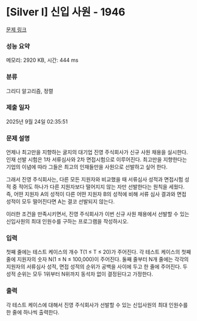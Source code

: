 # [Silver I] 신입 사원 - 1946 

[문제 링크](https://www.acmicpc.net/problem/1946) 

### 성능 요약

메모리: 2920 KB, 시간: 444 ms

### 분류

그리디 알고리즘, 정렬

### 제출 일자

2025년 9월 24일 02:35:51

### 문제 설명

<p>언제나 최고만을 지향하는 굴지의 대기업 진영 주식회사가 신규 사원 채용을 실시한다. 인재 선발 시험은 1차 서류심사와 2차 면접시험으로 이루어진다. 최고만을 지향한다는 기업의 이념에 따라 그들은 최고의 인재들만을 사원으로 선발하고 싶어 한다.</p>

<p>그래서 진영 주식회사는, 다른 모든 지원자와 비교했을 때 서류심사 성적과 면접시험 성적 중 적어도 하나가 다른 지원자보다 떨어지지 않는 자만 선발한다는 원칙을 세웠다. 즉, 어떤 지원자 A의 성적이 다른 어떤 지원자 B의 성적에 비해 서류 심사 결과와 면접 성적이 모두 떨어진다면 A는 결코 선발되지 않는다.</p>

<p>이러한 조건을 만족시키면서, 진영 주식회사가 이번 신규 사원 채용에서 선발할 수 있는 신입사원의 최대 인원수를 구하는 프로그램을 작성하시오.</p>

### 입력 

 <p>첫째 줄에는 테스트 케이스의 개수 T(1 ≤ T ≤ 20)가 주어진다. 각 테스트 케이스의 첫째 줄에 지원자의 숫자 N(1 ≤ N ≤ 100,000)이 주어진다. 둘째 줄부터 N개 줄에는 각각의 지원자의 서류심사 성적, 면접 성적의 순위가 공백을 사이에 두고 한 줄에 주어진다. 두 성적 순위는 모두 1위부터 N위까지 동석차 없이 결정된다고 가정한다.</p>

### 출력 

 <p>각 테스트 케이스에 대해서 진영 주식회사가 선발할 수 있는 신입사원의 최대 인원수를 한 줄에 하나씩 출력한다.</p>

